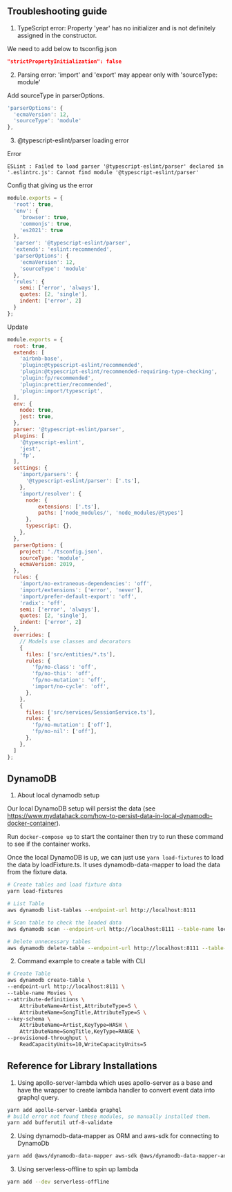 ## Troubleshooting guide

1. TypeScript error: Property 'year' has no initializer and is not definitely assigned in the constructor.

We need to add below to tsconfig.json

```json
"strictPropertyInitialization": false
```

2. Parsing error: 'import' and 'export' may appear only with 'sourceType: module'

Add sourceType in parserOptions.

```js
'parserOptions': {
  'ecmaVersion': 12,
  'sourceType': 'module'
},
```

3. @typescript-eslint/parser loading error

Error

```
ESLint : Failed to load parser '@typescript-eslint/parser' declared in '.eslintrc.js': Cannot find module '@typescript-eslint/parser'
```

Config that giving us the error

```js
module.exports = {
  'root': true,
  'env': {
    'browser': true,
    'commonjs': true,
    'es2021': true
  },
  'parser': '@typescript-eslint/parser',
  'extends': 'eslint:recommended',
  'parserOptions': {
    'ecmaVersion': 12,
    'sourceType': 'module'
  },
  'rules': {
    semi: ['error', 'always'],
    quotes: [2, 'single'],
    indent: ['error', 2]
  }
};
```

Update

```js
module.exports = {
  root: true,
  extends: [
    'airbnb-base',
    'plugin:@typescript-eslint/recommended',
    'plugin:@typescript-eslint/recommended-requiring-type-checking',
    'plugin:fp/recommended',
    'plugin:prettier/recommended',
    'plugin:import/typescript',
  ],
  env: {
    node: true,
    jest: true,
  },
  parser: '@typescript-eslint/parser',
  plugins: [
    '@typescript-eslint',
    'jest',
    'fp',
  ],
  settings: {
    'import/parsers': {
      '@typescript-eslint/parser': ['.ts'],
    },
    'import/resolver': {
      node: {
          extensions: ['.ts'],
          paths: ['node_modules/', 'node_modules/@types']
      },
      typescript: {},
    },
  },
  parserOptions: {
    project: './tsconfig.json',
    sourceType: 'module',
    ecmaVersion: 2019,
  },
  rules: {
    'import/no-extraneous-dependencies': 'off',
    'import/extensions': ['error', 'never'],
    'import/prefer-default-export': 'off',
    'radix': 'off',
    semi: ['error', 'always'],
    quotes: [2, 'single'],
    indent: ['error', 2]
  },
  overrides: [
    // Models use classes and decorators
    {
      files: ['src/entities/*.ts'],
      rules: {
        'fp/no-class': 'off',
        'fp/no-this': 'off',
        'fp/no-mutation': 'off',
        'import/no-cycle': 'off',
      },
    },
    {
      files: ['src/services/SessionService.ts'],
      rules: {
        'fp/no-mutation': ['off'],
        'fp/no-nil': ['off'],
      },
    },
  ]
};
```

## DynamoDB

1. About local dynamodb setup

Our local DynamoDB setup will persist the data (see https://www.mydatahack.com/how-to-persist-data-in-local-dynamodb-docker-container).

Run `docker-compose up` to start the container then try to run these command to see if the container works.

Once the local DynamoDB is up, we can just use `yarn load-fixtures` to load the data by loadFixture.ts. It uses dynamodb-data-mapper to load the data from the fixture data.

```bash
# Create tables and load fixture data
yarn load-fixtures

# List Table
aws dynamodb list-tables --endpoint-url http://localhost:8111

# Scan table to check the loaded data
aws dynamodb scan --endpoint-url http://localhost:8111 --table-name local_movies

# Delete unnecessary tables
aws dynamodb delete-table --endpoint-url http://localhost:8111 --table-name Music 
```

2. Command example to create a table with CLI

```bash
# Create Table
aws dynamodb create-table \
--endpoint-url http://localhost:8111 \
--table-name Movies \
--attribute-definitions \
    AttributeName=Artist,AttributeType=S \
    AttributeName=SongTitle,AttributeType=S \
--key-schema \
    AttributeName=Artist,KeyType=HASH \
    AttributeName=SongTitle,KeyType=RANGE \
--provisioned-throughput \
    ReadCapacityUnits=10,WriteCapacityUnits=5
```

## Reference for Library Installations

1. Using apollo-server-lambda which uses apollo-server as a base and have the wrapper to create lambda handler to convert event data into graphql query.

```bash
yarn add apollo-server-lambda graphql
# build error not found these modules, so manually installed them.
yarn add bufferutil utf-8-validate
```

2. Using dynamodb-data-mapper as ORM and aws-sdk for connecting to DynamoDb

```bash
yarn add @aws/dynamodb-data-mapper aws-sdk @aws/dynamodb-data-mapper-annotations
```

3. Using serverless-offline to spin up lambda

```bash
yarn add --dev serverless-offline
```
